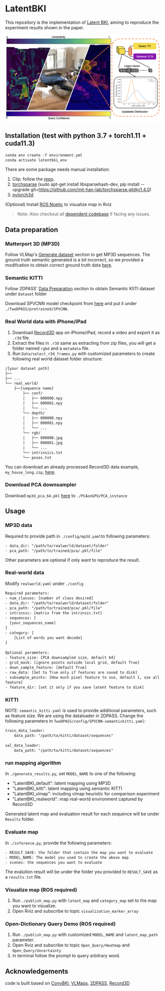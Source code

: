 # LatentBKI
This repository is the implementation of [Latent BKI](), aiming to reproduce the experiment results shown in the paper. 

![Teaser](/figs/teaser.png)

## Installation (test with python 3.7 + torch1.11 + cuda11.3)

```
conda env create -f environment.yml
conda activate latentbki_env
```

There are some package needs manual installation:

1. Clip: follow the [repo](https://github.com/openai/CLIP).
2. [torchsparse](https://github.com/mit-han-lab/torchsparse) (sudo apt-get install libsparsehash-dev, pip install --upgrade git+https://github.com/mit-han-lab/torchsparse.git@v1.4.0)
3. [pytorch3d](https://github.com/facebookresearch/pytorch3d/blob/main/INSTALL.md#building--installing-from-source)

(Optional) Install [ROS Noetic](https://wiki.ros.org/noetic/Installation/Ubuntu) to visualize map in Rviz

> Note: Also checkout all [dependent codebase](#acknowledgements) if facing any issues.

## Data preparation

### Matterport 3D (MP3D)
Follow VLMap's [Generate dataset](https://github.com/vlmaps/vlmaps?tab=readme-ov-file#generate-dataset) section to get MP3D sequences. The ground truth semantic generated is a bit incorrect, so we provided a modifcation to obtain correct ground truth data [here](https://drive.google.com/drive/folders/1dWJXcvHyBimh8KMvA7e3zwApXju6tXTZ?usp=drive_link). 

### Semantic KITTI
Follow 2DPASS' [Data Preparation](https://github.com/yanx27/2DPASS?tab=readme-ov-file#data-preparation) section to obtain Semantic KIITI dataset under `Dataset` folder

Download SPVCNN model checkpoint from [here](https://drive.google.com/drive/folders/1VpY2MCp5i654pXjizFMw0mrmuxC_XboW) and put it under `./TwoDPASS/pretrained/SPVCNN`.

### Real World data with iPhone/iPad
1. Download [Record3D](https://record3d.app/) app on iPhone/iPad, record a video and export it as `.r3d` file. 
2. Extract the files in `.r3d` same as extracting from zip files, you will get a folder named `rgbd` and a `metadata` file.
3. Run `Data/select_r3d_frames.py` with customized parameters to create following real world dataset folder structure: 
```
/[your dataset path]
├── 
├── ...
└── real_world/
    ├──[sequence name]          
        ├── conf/	
        |   ├── 000000.npy
        |   ├── 000001.npy
        |   └── ...
        └── depth/ 
        |   ├── 000000.npy
        |   ├── 000001.npy
        |   └── ...
        └── rgb/ 
        |   ├── 000000.jpg
        |   ├── 000001.jpg
        |   └── ...
        └── intrinsics.txt
        └── poses.txt
```
You can download an already processed Record3D data example, `my_house_long.zip`, [here](https://drive.google.com/drive/folders/1dWJXcvHyBimh8KMvA7e3zwApXju6tXTZ?usp=drive_link).

### Download PCA downsampler

Download `mp3d_pca_64.pkl` [here](https://drive.google.com/drive/folders/1dWJXcvHyBimh8KMvA7e3zwApXju6tXTZ?usp=drive_link) to `./PCAonGPU/PCA_instance`

## Usage

### MP3D data
Required to provide path in `./config/mp3d.yaml`to following parameters:

```
- data_dir: "/path/to/realworld/dataset/folder"
- pca_path: "/path/to/trained/pca/.pkl/file"
```

Other parameters are optional if only want to reproduce the result.

### Real-world data 

Modify `realworld.yaml` under `./config`


```
Required parameters:
- num_classes: [number of class desired]
- data_dir: "/path/to/realworld/dataset/folder"
- pca_path: "/path/to/trained/pca/.pkl/file"
- intrinsic: [matrix from the intrinsic.txt]
- sequences: [
  [your_sequences_name]
]
- category: [
    [List of words you want decode]
]

Optional parameters:
- feature_size: [PCA downsampled size, default 64]
- grid_mask: [ignore points outside local grid, default True]
- down_sample_feature: [default True]
- raw_data: [Set to True only if features are saved to disk]
- subsample_points: [How much pixel feature to use, default 1, use all feature]
- feature_dir: [set it only if you save latent feature to disk]

```

### KITTI

NOTE: `semantic_kitti.yaml` is used to provide additional parameters, such as feature size. We are using the dataloader in 2DPASS. Change the following parameters in `TwoDPASS/config/SPVCNN-semantickitti.yaml`:

```
train_data_loader:
    data_path: "/path/to/kitti/dataset/sequences"

val_data_loader:
    data_path: "/path/to/kitti/dataset/sequences"
```

### run mapping algorithm

In `./generate_results.py`, set `MODEL_NAME` to one of the following:

- "LatentBKI_default": latent mapping using MP3D
- "LatentBKI_kitti": latent mapping using semantic KITTI
- "LatentBKI_vlmap": including vlmap heuristic for comparison experiment
- "LatentBKI_realworld": map real-world environment captured by Record3D

Generated latent map and evaluation result for each sequence will be under `Results` folder.

### Evaluate map
In `./inference.py`, provide the following parameters:
```
- RESULT_SAVE: the folder that contain the map you want to evaluate
- MODEL_NAME: The model you used to create the above map
- scenes: the sequences you want to evaluate
```

The evalution result will be under the folder you provided to `RESULT_SAVE` as a `results.txt` file.

### Visualize map (ROS required)
1. Run `./publish_map.py` with `latent_map` and `category_map` set to the map you want to visualize.
2. Open Rviz and subscribe to topic `visualization_marker_array`

### Open-Dictionary Query Demo (ROS required)
1. Run `./publish_map.py` with customized `MODEL_NAME` and `latent_map_path` parameter.
2. Open Rviz and subscribe to topic `Open_Query/Heatmap` and `Open_Query/Uncertainty`
3. In terminal follow the prompt to query arbitrary word.

## Acknowledgements

code is built based on [ConvBKI](https://github.com/UMich-CURLY/NeuralBKI), [VLMaps](https://github.com/vlmaps/vlmaps), [2DPASS](https://github.com/yanx27/2DPASS/blob/main/README.md?plain=1), [Record3D](https://github.com/marek-simonik/record3d)